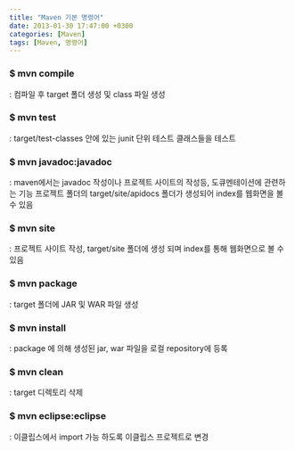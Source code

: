 ```yaml
---
title: "Maven 기본 명령어"
date: 2013-01-30 17:47:00 +0300
categories: [Maven]
tags: [Maven, 명령어]
---
```


### $ mvn compile
: 컴파일 후 target 폴더 생성 및 class 파일 생성

### $ mvn test
: target/test-classes 안에 있는 junit 단위 테스트 클래스들을 테스트

### $ mvn javadoc:javadoc
: maven에서는 javadoc 작성이나 프로젝트 사이트의 작성등, 도큐멘테이션에 관련하는 기능 프로젝트 폴더의 target/site/apidocs 폴더가 생성되어 index를 웹화면을 볼수 있음

### $ mvn site
: 프로젝트 사이트 작성, target/site 폴더에 생성 되며 index를 통해 웹화면으로 볼 수 있음

### $ mvn package
: target 폴더에 JAR 및 WAR 파일 생성

### $ mvn install
: package 에 의해 생성된 jar, war 파일을 로컬 repository에 등록

### $ mvn clean
: target 디렉토리 삭제

### $ mvn eclipse:eclipse
: 이클립스에서 import 가능 하도록 이클립스 프로젝트로 변경